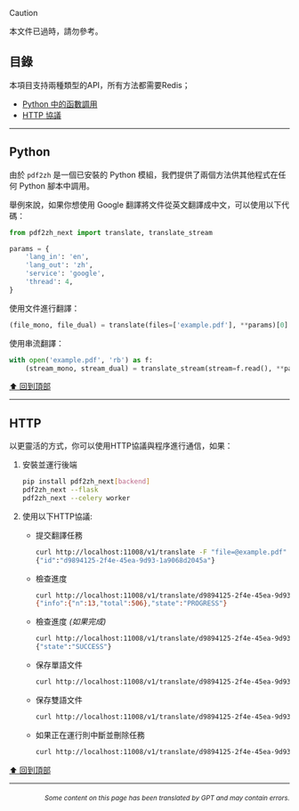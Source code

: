 > [!CAUTION]
>
> 本文件已過時，請勿參考。

<h2 id="toc">目錄</h2>
本項目支持兩種類型的API，所有方法都需要Redis；

- [Python 中的函數調用](#api-python)
- [HTTP 協議](#api-http)

---

<h2 id="api-python">Python</h2>

由於 `pdf2zh` 是一個已安裝的 Python 模組，我們提供了兩個方法供其他程式在任何 Python 腳本中調用。

舉例來說，如果你想使用 Google 翻譯將文件從英文翻譯成中文，可以使用以下代碼：

```python
from pdf2zh_next import translate, translate_stream

params = {
    'lang_in': 'en',
    'lang_out': 'zh',
    'service': 'google',
    'thread': 4,
}
```
使用文件進行翻譯：
```python
(file_mono, file_dual) = translate(files=['example.pdf'], **params)[0]
```
使用串流翻譯：
```python
with open('example.pdf', 'rb') as f:
    (stream_mono, stream_dual) = translate_stream(stream=f.read(), **params)
```

[⬆️ 回到頂部](#toc)

---

<h2 id="api-http">HTTP</h2>

以更靈活的方式，你可以使用HTTP協議與程序進行通信，如果：

1. 安裝並運行後端

   ```bash
   pip install pdf2zh_next[backend]
   pdf2zh_next --flask
   pdf2zh_next --celery worker
   ```

2. 使用以下HTTP協議:

   - 提交翻譯任務

     ```bash
     curl http://localhost:11008/v1/translate -F "file=@example.pdf" -F "data={\"lang_in\":\"en\",\"lang_out\":\"zh\",\"service\":\"google\",\"thread\":4}"
     {"id":"d9894125-2f4e-45ea-9d93-1a9068d2045a"}
     ```

   - 檢查進度

     ```bash
     curl http://localhost:11008/v1/translate/d9894125-2f4e-45ea-9d93-1a9068d2045a
     {"info":{"n":13,"total":506},"state":"PROGRESS"}
     ```

   - 檢查進度 _(如果完成)_

     ```bash
     curl http://localhost:11008/v1/translate/d9894125-2f4e-45ea-9d93-1a9068d2045a
     {"state":"SUCCESS"}
     ```

   - 保存單語文件

     ```bash
     curl http://localhost:11008/v1/translate/d9894125-2f4e-45ea-9d93-1a9068d2045a/mono --output example-mono.pdf
     ```

   - 保存雙語文件

     ```bash
     curl http://localhost:11008/v1/translate/d9894125-2f4e-45ea-9d93-1a9068d2045a/dual --output example-dual.pdf
     ```

   - 如果正在運行則中斷並刪除任務
     ```bash
     curl http://localhost:11008/v1/translate/d9894125-2f4e-45ea-9d93-1a9068d2045a -X DELETE
     ```

[⬆️ 回到頂部](#toc)

---

<div align="right"> 
<h6><small>Some content on this page has been translated by GPT and may contain errors.</small></h6>